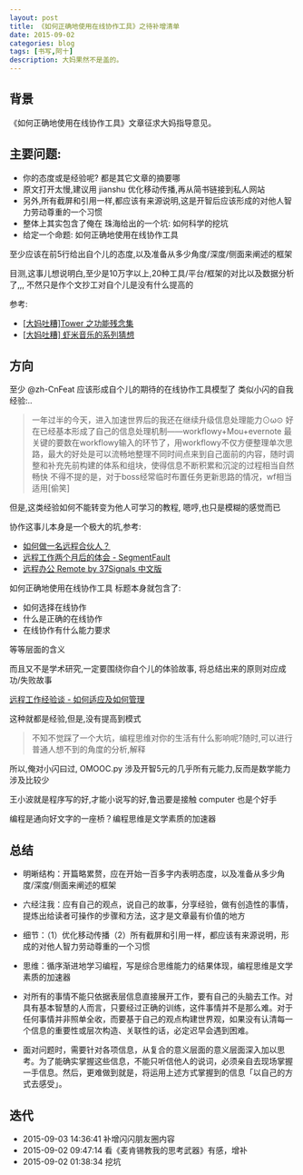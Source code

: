 ```yaml
---
layout: post
title: 《如何正确地使用在线协作工具》之待补增清单
date: 2015-09-02
categories: blog
tags: [书写,阿十]
description: 大妈果然不是盖的。
---
```



## 背景

《如何正确地使用在线协作工具》文章征求大妈指导意见。


## 主要问题:

- 你的态度或是经验呢? 都是其它文章的摘要哪
- 原文打开太慢,建议用 jianshu 优化移动传播,再从简书链接到私人网站
- 另外,所有截屏和引用一样,都应该有来源说明,这是开智后应该形成的对他人智力劳动尊重的一个习惯
- 整体上其实包含了俺在 珠海给出的一个坑: 如何科学的挖坑
- 给定一个命题: 如何正确地使用在线协作工具

至少应该在前5行给出自个儿的态度,以及准备从多少角度/深度/侧面来阐述的框架

目测,这事儿想说明白,至少是10万字以上,20种工具/平台/框架的对比以及数据分析了,,,
不然只是作个文抄工对自个儿是没有什么提高的

参考:
- [[大妈吐糟]Tower 之功能残念集 ](http://www.jianshu.com/p/3e02dbc7a2e5)    
- [[大妈吐糟] 虾米音乐的系列猜想 ](http://www.jianshu.com/p/c2bf017d72c4)
    

## 方向

至少 @zh-CnFeat 应该形成自个儿的期待的在线协作工具模型了
类似小闪的自我经验:..

>一年过半的今天，进入加速世界后的我还在继续升级信息处理能力⊙ω⊙
好在已经基本形成了自己的信息处理机制——workflowy+Mou+evernote
最关键的要数在workflowy输入的环节了，用workflowy不仅方便整理单次思路，最大的好处是可以流畅地整理不同时间点来到自己面前的内容，随时调整和补充先前构建的体系和组块，使得信息不断积累和沉淀的过程相当自然畅快
不得不提的是，对于boss经常临时布置任务更新思路的情况，wf相当适用[偷笑]


但是,这类经验如何不能转变为他人可学习的教程,
嗯哼,也只是模糊的感觉而已

协作这事儿本身是一个极大的坑,参考:

- [如何做一名远程合伙人？](http://36kr.com/p/205768.html)    
- [远程工作两个月后的体会 - SegmentFault](http://segmentfault.com/a/1190000000345464)    
- [远程办公 Remote by 37Signals 中文版](http://www.jianshu.com/notebooks/41672/latest)
    

如何正确地使用在线协作工具
标题本身就包含了:

- 如何选择在线协作
- 什么是正确的在线协作
- 在线协作有什么能力要求

等等层面的含义

而且又不是学术研究,一定要围绕你自个儿的体验故事,
将总结出来的原则对应成功/失败故事

[远程工作经验谈 - 如何适应及如何管理](http://yedingding.com/2013/07/24/remote-team-the-things-you-should-know.html)
    
这种就都是经验,但是,没有提高到模式


>不知不觉踩了一个大坑，编程思维对你的生活有什么影响呢?随时,可以进行普通人想不到的角度的分析,解释


所以,俺对小闪曰过, OMOOC.py 涉及开智5元的几乎所有元能力,反而是数学能力涉及比较少

王小波就是程序写的好,才能小说写的好,鲁迅要是接触 computer 也是个好手

编程是通向好文字的一座桥？编程思维是文学素质的加速器

## 总结

- 明晰结构：开篇略累赘，应在开始一百多字内表明态度，以及准备从多少角度/深度/侧面来阐述的框架
- 六经注我：应有自己的观点，说自己的故事，分享经验，做有创造性的事情，提炼出给读者可操作的步骤和方法，这才是文章最有价值的地方
- 细节：（1）优化移动传播（2）所有截屏和引用一样，都应该有来源说明，形成的对他人智力劳动尊重的一个习惯
- 思维：循序渐进地学习编程，写是综合思维能力的结果体现，编程思维是文学素质的加速器

- 对所有的事情不能只依据表层信息直接展开工作，要有自己的头脑去工作。对具有基本智慧的人而言，只要经过正确的训练，这件事情并不是那么难。对于任何事情并非照单全收，而要基于自己的观点构建世界观，如果没有认清每一个信息的重要性或层次构造、关联性的话，必定迟早会遇到困难。
- 面对问题时，需要针对各项信息，从复合的意义层面的意义层面深入加以思考。为了能确实掌握这些信息，不能只听信他人的说词，必须亲自去现场掌握一手信息。然后，更难做到就是，将运用上述方式掌握到的信息「以自己的方式去感受」。

## 迭代

- 2015-09-03 14:36:41 补增闪闪朋友圈内容
- 2015-09-02 09:47:14 看《麦肯锡教我的思考武器》有感，增补
- 2015-09-02 01:38:34 挖坑


